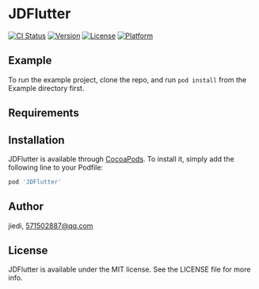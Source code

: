 # JDFlutter

[![CI Status](https://img.shields.io/travis/571502887@qq.com/JDFlutter.svg?style=flat)](https://travis-ci.org/571502887@qq.com/JDFlutter)
[![Version](https://img.shields.io/cocoapods/v/JDFlutter.svg?style=flat)](https://cocoapods.org/pods/JDFlutter)
[![License](https://img.shields.io/cocoapods/l/JDFlutter.svg?style=flat)](https://cocoapods.org/pods/JDFlutter)
[![Platform](https://img.shields.io/cocoapods/p/JDFlutter.svg?style=flat)](https://cocoapods.org/pods/JDFlutter)

## Example

To run the example project, clone the repo, and run `pod install` from the Example directory first.

## Requirements

## Installation

JDFlutter is available through [CocoaPods](https://cocoapods.org). To install
it, simply add the following line to your Podfile:

```ruby
pod 'JDFlutter'
```

## Author

jiedi, 571502887@qq.com

## License

JDFlutter is available under the MIT license. See the LICENSE file for more info.
